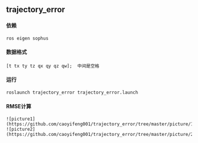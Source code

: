 ## trajectory_error


#### 依赖
    ros eigen sophus
    
#### 数据格式
    [t tx ty tz qx qy qz qw];  中间是空格
   
#### 运行
    roslaunch trajectory_error trajectory_error.launch

#### RMSE计算
    ![picture1](https://github.com/caoyifeng001/trajectory_error/tree/master/picture/1.png)
    ![picture2](https://github.com/caoyifeng001/trajectory_error/tree/master/picture/2.png)
